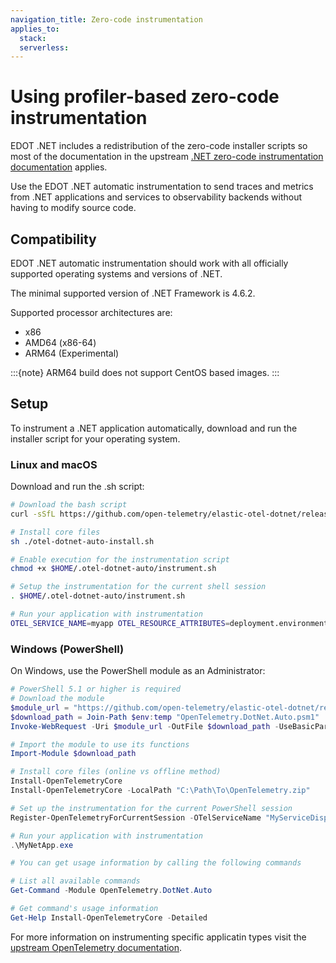 ```yaml
---
navigation_title: Zero-code instrumentation
applies_to:
  stack:
  serverless:
---
```


# Using profiler-based zero-code instrumentation

EDOT .NET includes a redistribution of the zero-code installer scripts so most of the documentation
in the upstream [.NET zero-code instrumentation documentation](https://opentelemetry.io/docs/zero-code/dotnet/) applies.

Use the EDOT .NET automatic instrumentation to send traces and metrics from .NET applications and services to observability 
backends without having to modify source code.

## Compatibility

EDOT .NET automatic instrumentation should work with all officially supported operating systems and versions of .NET.

The minimal supported version of .NET Framework is 4.6.2.

Supported processor architectures are:

- x86
- AMD64 (x86-64)
- ARM64 (Experimental)

:::{note}
ARM64 build does not support CentOS based images.
:::

## Setup

To instrument a .NET application automatically, download and run the installer script for your operating system.

### Linux and macOS

Download and run the .sh script:

```bash
# Download the bash script
curl -sSfL https://github.com/open-telemetry/elastic-otel-dotnet/releases/latest/download/otel-dotnet-auto-install.sh -O

# Install core files
sh ./otel-dotnet-auto-install.sh

# Enable execution for the instrumentation script
chmod +x $HOME/.otel-dotnet-auto/instrument.sh

# Setup the instrumentation for the current shell session
. $HOME/.otel-dotnet-auto/instrument.sh

# Run your application with instrumentation
OTEL_SERVICE_NAME=myapp OTEL_RESOURCE_ATTRIBUTES=deployment.environment=staging,service.version=1.0.0 ./MyNetApp
```

### Windows (PowerShell)

On Windows, use the PowerShell module as an Administrator:

```powershell
# PowerShell 5.1 or higher is required
# Download the module
$module_url = "https://github.com/open-telemetry/elastic-otel-dotnet/releases/latest/download/OpenTelemetry.DotNet.Auto.psm1"
$download_path = Join-Path $env:temp "OpenTelemetry.DotNet.Auto.psm1"
Invoke-WebRequest -Uri $module_url -OutFile $download_path -UseBasicParsing

# Import the module to use its functions
Import-Module $download_path

# Install core files (online vs offline method)
Install-OpenTelemetryCore
Install-OpenTelemetryCore -LocalPath "C:\Path\To\OpenTelemetry.zip"

# Set up the instrumentation for the current PowerShell session
Register-OpenTelemetryForCurrentSession -OTelServiceName "MyServiceDisplayName"

# Run your application with instrumentation
.\MyNetApp.exe

# You can get usage information by calling the following commands

# List all available commands
Get-Command -Module OpenTelemetry.DotNet.Auto

# Get command's usage information
Get-Help Install-OpenTelemetryCore -Detailed
```

For more information on instrumenting specific applicatin types visit the [upstream OpenTelemetry documentation](https://opentelemetry.io/docs/zero-code/dotnet/).